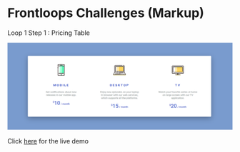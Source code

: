 # Frontloops Challenges (Markup)

Loop 1 Step 1 : Pricing Table

![preview image](./design/preview.png "Click below for live demo")

Click [here](https://zathio.github.io/frontloops-challenges/markup-challenges/loop1-step1/) for the live demo